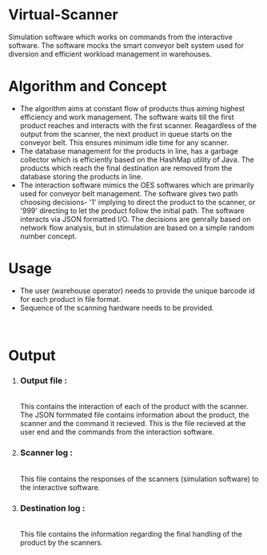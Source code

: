 # Virtual-Scanner

Simulation software which works on commands from the interactive software. The software mocks the smart conveyor belt system used for diversion and efficient workload management in warehouses.

<h1>Algorithm and Concept</h1>
<ul>
  <li>
    The algorithm aims at constant flow of products thus aiming highest efficiency and work management. The software waits till the first product reaches and interacts with the first scanner. Reagardless of the output from the scanner, the next product in queue starts on the conveyor belt. This ensures minimum idle time for any scanner. 
  </li>
  <li>
    The database management for the products in line, has a garbage collector which is efficiently based on the HashMap utility of Java. The products which reach the final destination are removed from the database storing the products in line.
  </li>
  <li>
    The interaction software mimics the OES softwares which are primarily used for conveyor belt management. The software gives two path choosing decisions- '1' implying to direct the product to the scanner, or '999' directing to let the product follow the initial path.
    The software interacts via JSON formatted I/O. 
    The decisions are genrally based on network flow analysis, but in stimulation are based on a simple random number concept.
  </li>
  </ul>
    
<h1>Usage</h1>
<ul>
  <li>The user (warehouse operator) needs to provide the unique barcode id for each product in file format. </li>
  <li>Sequence of the scanning hardware needs to be provided. </li>
  </ul>
 
 <br>
 <h1>Output</h1>
 <ol>
  <li><h3>Output file : </h3>
    <br>
    This contains the interaction of each of the product with the scanner. The JSON formmated file contains information about the product, the scanner and the command it recieved. This is the file recieved at the user end and the commands from the interaction software.
  </li>
  <li><h3> Scanner log : </h3>
    <br>
    This file contains the responses of the scanners (simulation software) to the interactive software.
  </li>
  <li><h3> Destination log : </h3>
    <br>
    This file contains the information regarding the final handling of the product by the scanners. 
  </li>
 </ol>
 
 
      
